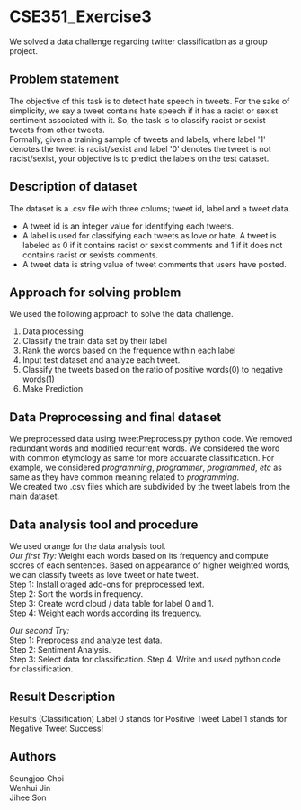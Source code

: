 # CSE351_Exercise3  
We solved a data challenge regarding twitter classification as a group project.

## Problem statement  
The objective of this task is to detect hate speech in tweets. For the sake of simplicity, we say a tweet contains hate speech if it has a racist or sexist sentiment associated with it. So, the task is to classify racist or sexist tweets from other tweets.  
Formally, given a training sample of tweets and labels, where label '1' denotes the tweet is racist/sexist and label '0' denotes the tweet is not racist/sexist, your objective is to predict the labels on the test dataset.

## Description of dataset  
The dataset is a .csv file with three colums; tweet id, label and a tweet data.  
* A tweet id is an integer value for identifying each tweets.  
* A label is used for classifying each tweets as love or hate. A tweet is labeled as 0 if it contains racist or sexist comments and 1 if it does not contains racist or sexists comments.  
* A tweet data is string value of tweet comments that users have posted.  

## Approach for solving problem  
We used the following approach to solve the data challenge.  
1. Data processing
2. Classify the train data set by their label
3. Rank the words based on the frequence within each label
4. Input test dataset and analyze each tweet.
5. Classify the tweets based on the ratio of positive words(0) to negative words(1)
6. Make Prediction

## Data Preprocessing and final dataset  
We preprocessed data using tweetPreprocess.py python code. We removed redundant words and modified recurrent words. We considered the word with common etymology as same for more accuarate classification. For example, we considered *programming*, *programmer*, *programmed*, *etc* as same as they have common meaning related to *programming*.  
We created two .csv files which are subdivided by the tweet labels from the main dataset. 

## Data analysis tool and procedure
We used orange for the data analysis tool.  
*Our first Try:* Weight each words based on its frequency and compute scores of each sentences. Based on appearance of higher weighted words, we can classify tweets as love tweet or hate tweet.  
Step 1: Install oraged add-ons for preprocessed text.  
Step 2: Sort the words in frequency.  
Step 3: Create word cloud / data table for label 0 and 1.  
Step 4: Weight each words according its frequency.  

*Our second Try:*  
Step 1: Preprocess and analyze test data.  
Step 2: Sentiment Analysis.  
Step 3: Select data for classification.
Step 4: Write and used python code for classification.  

## Result Description
Results (Classification)
Label 0 stands for Positive Tweet
Label 1 stands for Negative Tweet
Success!  
## Authors  
Seungjoo Choi  
Wenhui Jin  
Jihee Son
